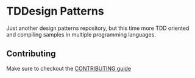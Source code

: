 # TDDesign Patterns

Just another design patterns repository, but this time more TDD oriented and compiling samples in multiple programming languages.

## Contributing

Make sure to checkout the [CONTRIBUTING guide](CONTRIBUTING.md)

